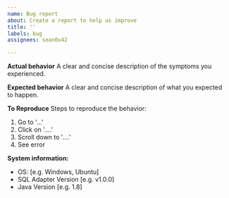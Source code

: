 ```yaml
---
name: Bug report
about: Create a report to help us improve
title: ''
labels: bug
assignees: sean0x42

---
```


**Actual behavior**
A clear and concise description of the symptoms you experienced.

**Expected behavior**
A clear and concise description of what you expected to happen.

**To Reproduce**
Steps to reproduce the behavior:
1. Go to '...'
2. Click on '....'
3. Scroll down to '....'
4. See error

**System information:**
 - OS: [e.g. Windows, Ubuntu]
 - SQL Adapter Version [e.g. v1.0.0]
 - Java Version [e.g. 1.8]
